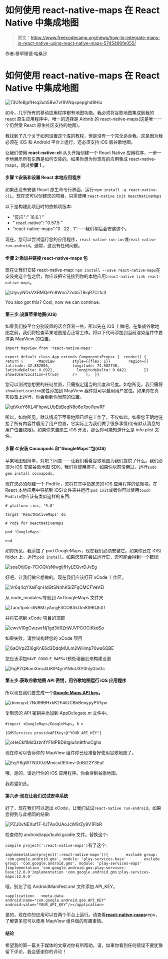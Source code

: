 # 如何使用 react-native-maps 在 React Native 中集成地图

> 原文：<https://www.freecodecamp.org/news/how-to-integrate-maps-in-react-native-using-react-native-maps-5745490fe055/>

作者:穆罕穆德·哈桑沙

# 如何使用 react-native-maps 在 React Native 中集成地图

![73UfeBjpfHsq3uh5Bw7vf9VNqspepghd9Hlu](img/cf1312453931430d4765001ad3daba08.png)

如今，几乎所有的移动应用程序都有地图功能。我必须将谷歌地图集成到我的 react 原生应用程序中，唯一的选择是 Airbnb 的 react-native-maps(这是唯一一个仍然受 React 原生社区支持的地图)。

我找到了几个关于如何设置这个库的教程，但是没有一个完全适合我。这是因为我必须在 iOS 和 Android 平台上运行，还必须支持 iOS 版谷歌地图。

让我们使用 **react-native-cli** 从头开始创建一个 React Native 应用程序，一步一步地展示所有东西是如何安装的。如果你想为你现有的应用集成 react-native-maps，跳过**步骤 1** 。

#### 步骤 1:安装和设置 React 本地应用程序

如果还没有安装 React 原生命令行界面，运行:`npm install -g react-native-cli`。现在您可以创建您的项目，只需使用:`react-native init ReactNativeMaps`

以下是构建此项目时的依赖项版本:

*   "反应":" 16.6.1 "
*   " react-native": "0.57.5 "
*   “react-native-maps”:“0 . 22 . 1”——我们稍后会安装这个。

现在，您可以尝试运行您的应用程序，`react-native run-ios`或`react-native run-android`。通常，这没有任何问题。

#### 步骤 2:添加并链接 react-native-maps 包

现在让我们安装 react-native-map: `npm install --save react-native-maps`在安装完这个包之后，你应该把它链接到你的本地应用:`react-native link react-native-maps`。

![UIyvyNDxVXBMQeYn9Wno72ob5T8iqR7Cr1c3](img/2458e7cf1b05f357dadc334d7f4cb0b5.png)

You also got this? Cool, now we can continue.

#### 第三步:设置苹果地图(iOS)

如果我们按平台分别设置的话会容易一些，所以先在 iOS 上做吧。在集成谷歌地图之前，我们将检查苹果地图是否正常工作。将以下代码添加到当前渲染组件中要渲染 MapView 的位置。

```
import MapView from 'react-native-maps'
```

```
export default class App extends Component<Props> {  render() {    return (      <MapView        style={{flex: 1}}        region={{          latitude: 42.882004,          longitude: 74.582748,          latitudeDelta: 0.0922,          longitudeDelta: 0.0421        }}        showsUserLocation={true}      />    );  }}
```

您可以测试您想要的任何位置，只需指定适当的纬度和经度。如您所见，我只需将`showUserLocation`属性添加到 MapView 组件就可以启用用户定位。如果你在真实设备上运行，你会看到你当前的位置。

![qtVkxY6KL4FhpwLUbEbBeqN8o6o7poi1ewRF](img/1fd07783ed1685fd45215cfdd573d78a.png)

所以，如你所见，默认情况下苹果地图已经在工作了。不仅如此，如果您正确地链接了所有内容并启用了用户位置，它实际上为我们做了很多事情(带有默认消息的用户位置权限)。如果你来自原生 iOS 开发，那么你可能知道什么是 info.plist 文件。

#### 步骤 4:安装 Cocoapods 和“GoogleMaps”包(iOS)

苹果地图很简单，对吧？同意——让我们看看谷歌地图为我们提供了什么。我们必须为 iOS 安装谷歌地图 SDK。我们将使用椰子。如果你以前没用过，运行`sudo gem install cocoapods`。

现在您必须创建一个 Podfile，您将在其中指定您的 iOS 应用程序的依赖项。在 React 本地应用中导航到 iOS/文件夹并运行:`pod init`或者你可以使用`touch Podfile`你应该有类似这样的东西:

```
# platform :ios, '9.0'
```

```
target 'ReactNativeMaps' do
```

```
# Pods for ReactNativeMaps
```

```
pod 'GoogleMaps'
```

```
end
```

如你所见，我添加了 pod GoogleMaps，现在我们必须安装它。如果你还在 iOS/ folder 上，运行:`pod install`。如果您现在尝试运行它，您可能会得到一个错误:

![soaOtijGp-7CiGQVsNiwgljfHyLEQvrDJvEg](img/6eff1249cc9ac2e5e91e47ffede96ebf.png)

好吧，让我们做它想做的。现在我们应该打开 xCode 工作区。

![Vr6q4qYXaiFqnHdGtSNnhKSIZFqCMCFVeVEI](img/bc045d520e88b6cd6a2c4a561088cbda.png)

从 node_modules/导航到 AirGoogleMaps 文件夹

![Taoc1pnk-dNBMzyAmjjE3CO8AkOm8t9KQhXf](img/67d4323a3c8d8dda3990bc2049bb246e.png)

并将它拖到 xCode 项目的顶部

![ewvVl0gCwzwrNj1gd3itRZnWJVPGOCiKkdSo](img/73fdba181455a4e6408271b9d95e4858.png)

如果失败，请尝试构建您的 xCode 项目

![6aQVp2Zl6gKnE6d3DdqMULm2WHmp70ws6QBE](img/dceaa1ebdeaa6c83858a7516c2135a05.png)

您应该添加`HAVE_GOOGLE_MAPS=1`预处理器宏来构建设置

![IhgPZQBomXmc4UKlP4ynYNIoU3Y0hlyGivGc](img/758d545f44bbc4ed0beef03b07795751.png)

#### 第五步:获取谷歌地图 API 密钥，用谷歌地图运行 iOS 应用程序

所以现在我们要生成一个[**Google Maps API key**](https://developers.google.com/maps/documentation/ios-sdk/get-api-key)**。**

![dnmuyvL7Nd99BHxkK2F4iUCBbBeoypyPVfyw](img/142ab43e68078134426eb1dfbd0d5078.png)

复制您的 API 密钥并添加到 AppDelegate.m 文件中。

`#import <GoogleMaps/GoogleMaps`。h >

`[GMSServices provideAPIKey:@"YOUR_API_KEY"]`

![oHeCkflMd3zznfYFMPBD6tglu4n9tfnoCghs](img/c0f7e9674fd703a5ae56267e345ced25.png)

现在你可以告诉你的 MapView 组件你已经准备好使用谷歌地图了。

![EojYRgWTNtO0zlMmicx0EVmv-0dBi22Y3Euf](img/6e17a7416ecf03719d00cdc0c5200e80.png)

哦，是的，请运行你的 iOS 应用程序。你会得到谷歌地图。

我希望如此。

#### 第六步:现在让我们试试安卓系统

好了，现在我们可以退出 xCode，让我们试试`react-native run-android`。如果您得到与此相同的结果:

![PZJ0vNEXuf1F-IUTAx0UAoJcW9rZy9V1FlbR](img/6bff644c64eae3bd45d9e1c1954db99e.png)

检查你的 android/app/build.gradle 文件。替换这个:

`compile project(':react-native-maps')`有了这个:

```
implementation(project(':react-native-maps')){        exclude group: 'com.google.android.gms', module: 'play-services-base'        exclude group: 'com.google.android.gms', module: 'play-services-maps'    }implementation 'com.google.android.gms:play-services-base:12.0.0'implementation 'com.google.android.gms:play-services-maps:12.0.0'
```

哦，别忘了给 AndroidManifest.xml 文件添加 API_KEY。

```
<application>   <meta-data      android:name="com.google.android.geo.API_KEY"      android:value="YOUR_API_KEY"/></application>
```

是的，现在你的应用可以在两个平台上运行。请查看[**react-native-maps**](https://github.com/react-community/react-native-maps/blob/master/README.md)repo，了解更多您可以使用 MapView 组件做的有趣事情。

#### 结论

希望我的第一篇关于媒体的文章对你有所帮助。请，如果你看到任何错误不要犹豫留下评论，我会感谢你的评论！